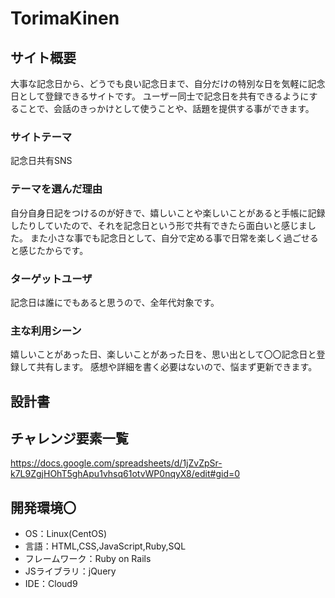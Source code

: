 # TorimaKinen

## サイト概要
大事な記念日から、どうでも良い記念日まで、自分だけの特別な日を気軽に記念日として登録できるサイトです。
ユーザー同士で記念日を共有できるようにすることで、会話のきっかけとして使うことや、話題を提供する事ができます。

### サイトテーマ
記念日共有SNS

### テーマを選んだ理由
自分自身日記をつけるのが好きで、嬉しいことや楽しいことがあると手帳に記録したりしていたので、それを記念日という形で共有できたら面白いと感じました。
また小さな事でも記念日として、自分で定める事で日常を楽しく過ごせると感じたからです。

### ターゲットユーザ
記念日は誰にでもあると思うので、全年代対象です。

### 主な利用シーン
嬉しいことがあった日、楽しいことがあった日を、思い出として〇〇記念日と登録して共有します。
感想や詳細を書く必要はないので、悩まず更新できます。

## 設計書


## チャレンジ要素一覧
https://docs.google.com/spreadsheets/d/1jZvZpSr-k7L9ZgjHOhT5ghApu1vhsq61otvWP0nqyX8/edit#gid=0

## 開発環境〇
- OS：Linux(CentOS)
- 言語：HTML,CSS,JavaScript,Ruby,SQL
- フレームワーク：Ruby on Rails
- JSライブラリ：jQuery
- IDE：Cloud9

<!--## 使用素材-->
<!--- 外部サービスの画像素材・音声素材を使用した場合は、必ずサービス名とURLを明記してください。-->
<!--- 使用しない場合は、使用素材の項目をREADMEから削除してください。-->